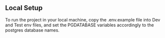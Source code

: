 ## Local Setup

To run the project in your local machine, copy the .env.example file into Dev and Test env files, and set the PGDATABASE variables accordingly to the postgres database names.